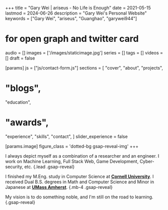 +++
title = "Gary Wei | ariseus - No Life is Enough"
date = 2021-05-15
lastmod = 2024-06-26
description = "Gary Wei's Personal Website"
keywords = ["Gary Wei", "ariseus", "Guanghao", "garywei944"]

# for open graph and twitter card
audio = []
images = ['/images/staticimage.jpg']
series = []
tags = []
videos = []
draft = false

[params]
js = ["js/contact-form.js"]
sections = [
  "cover",
  "about",
  "projects",
  # "blogs",
  "education",
  # "awards",
  "experience",
  "skills",
  "contact",
]
slider_experience = false

[params.image]
figure_class = 'dotted-bg gsap-reveal-img'
+++

I always depict myself as a combination of a researcher and an engineer.
I work on Machine Learning, Full Stack Web, Game Development, Cyber-security, etc.
{.lead .gsap-reveal}

I finished my M.Eng. study in Computer Science at [**Cornell University**](https://www.cornell.edu/).
I received Dual B.S. degrees in Math and Computer Science and Minor in Japanese at [**UMass Amherst**](https://www.umass.edu/).
{.mb-4 .gsap-reveal}

My vision is to do something noble, and I'm still on the road to learning.
{.gsap-reveal}
